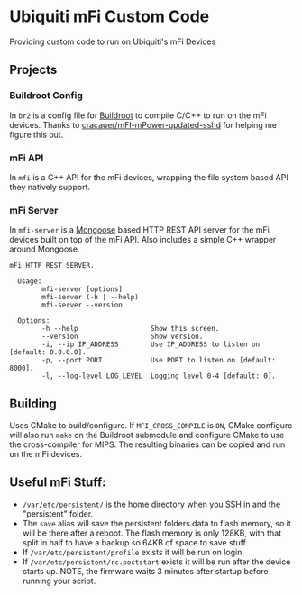 # Ubiquiti mFi Custom Code

Providing custom code to run on Ubiquiti's mFi Devices

## Projects

### Buildroot Config

In `br2` is a config file for [Buildroot](https://buildroot.org/) to compile
C/C++ to run on the mFi devices. Thanks to
[cracauer/mFI-mPower-updated-sshd](https://github.com/cracauer/mFI-mPower-updated-sshd)
for helping me figure this out.

### mFi API

In `mfi` is a C++ API for the mFi devices, wrapping the file system based API
they natively support.

### mFi Server

In `mfi-server` is a [Mongoose](https://mongoose.ws/) based HTTP REST API server
for the mFi devices built on top of the mFi API. Also includes a simple C++
wrapper around Mongoose.

```
mFi HTTP REST SERVER.

  Usage:
        mfi-server [options]
        mfi-server (-h | --help)
        mfi-server --version

  Options:
        -h --help                  Show this screen.
        --version                  Show version.
        -i, --ip IP_ADDRESS        Use IP_ADDRESS to listen on [default: 0.0.0.0].
        -p, --port PORT            Use PORT to listen on [default: 8000].
        -l, --log-level LOG_LEVEL  Logging level 0-4 [default: 0].
```

## Building

Uses CMake to build/configure. If `MFI_CROSS_COMPILE` is `ON`, CMake configure
will also run `make` on the Buildroot submodule and configure CMake to use the
cross-compiler for MIPS. The resulting binaries can be copied and run on the mFi
devices.

## Useful mFi Stuff:

- `/var/etc/persistent/` is the home directory when you SSH in and the
  "persistent" folder.
- The `save` alias will save the persistent folders data to flash memory, so it
  will be there after a reboot. The flash memory is only 128KB, with that split
  in half to have a backup so 64KB of space to save stuff.
- If `/var/etc/persistent/profile` exists it will be run on login.
- If `/var/etc/persistent/rc.poststart` exists it will be run after the device
  starts up. NOTE, the firmware waits 3 minutes after startup before running
  your script.